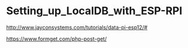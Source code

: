 # Setting_up_LocalDB_with_ESP-RPI

http://www.jayconsystems.com/tutorials/data-pi-esp12/#

https://www.formget.com/php-post-get/
